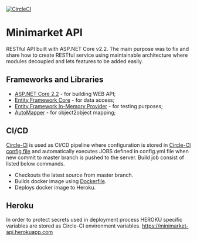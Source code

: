 [![CircleCI](https://circleci.com/gh/AEMLoviji/Minimarket.Core.svg?style=svg)](https://circleci.com/gh/AEMLoviji/Minimarket.Core)

# Minimarket API
RESTful API built with ASP.NET Core v2.2. The main purpose was to fix and share how to create RESTful service using maintainable architecture where modules decoupled and lets features to be added easily.

## Frameworks and Libraries
- [ASP.NET Core 2.2](https://docs.microsoft.com/en-us/aspnet/core/?view=aspnetcore-2.2) - for building WEB API;
- [Entity Framework Core](https://docs.microsoft.com/en-us/ef/core/) - for data access;
- [Entity Framework In-Memory Provider](https://docs.microsoft.com/en-us/ef/core/miscellaneous/testing/in-memory) - for testing purposes;
- [AutoMapper](https://automapper.org/) - for object2object mapping;

## CI/CD
[Circle-CI](https://circleci.com/) is used as CI/CD pipeline where configuration is stored in [Circle-CI config file](.circle-ci/config.yml) and automatically executes JOBS defined in config.yml file when new commit to master branch is pushed to the server. Build job consist of listed below commands.
 - Checkouts the latest source from master branch.
 - Builds docker image using [Dockerfile](Dockerfile).
 - Deploys docker image to Heroku.
 
 ## Heroku
 In order to protect secrets used in deployment process HEROKU specific variables are stored as Circle-CI environment variables. https://minimarket-api.herokuapp.com 
 
